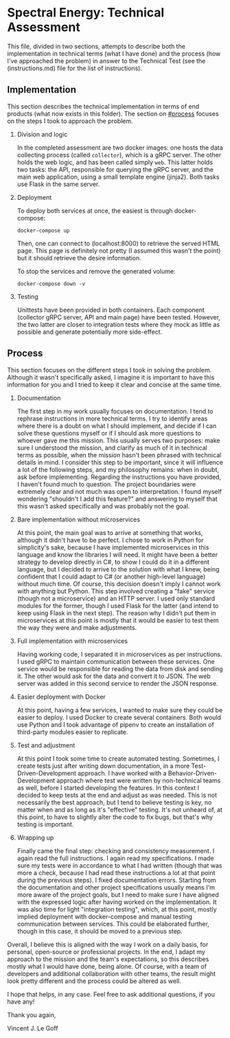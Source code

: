 # Spectral Energy: Technical Assessment

This file, divided in two sections, attempts to describe both the implementation in technical
terms (what I have done) and the process (how I've approached the problem)
in answer to the Technical Test (see the (instructions.md) file for
the list of instructions).

## Implementation

This section describes the technical implementation in terms of end products
(what now exists in this folder).  The section on [#process](Process)
focuses on the steps I took to approach the problem.

1.  Division and logic

    In the completed assessment are two docker images: one hosts the
    data collecting process (called `collector`), which is a gRPC server.
    The other holds the web logic, and has been called simply `web`.
    This latter holds two tasks: the API, responsible for querying
    the gRPC server, and the main web application, using a small template engine
    (jinja2).  Both tasks use Flask in the same server.

2.  Deployment

    To deploy both services at once, the easiest is through docker-compose:

        docker-compose up

    Then, one can connect to (localhost:8000) to retrieve the served
    HTML page.  This page is definitely not pretty (I assumed this
    wasn't the point) but it should retrieve the desire information.

    To stop the services and remove the generated volume:

        docker-compose down -v

3.  Testing

    Unittests have been provided in both containers.  Each component
    (collector gRPC server, API and main page) have been tested.
    However, the two latter are closer to integration tests where they
    mock as little as possible and generate potentially more side-effect.

## Process

This section focuses on the different steps I took in solving the problem.
Although it wasn't specifically asked, I imagine it is important to have
this information for you and I tried to keep it clear and concise at the same time.

1.  Documentation

    The first step in my work usually focuses on documentation.  I tend to
    rephrase instructions in more technical terms.  I try to identify
    areas where there is a doubt on what I should implement, and decide
    if I can solve these questions myself or if I should ask more
    questions to whoever gave me this mission.  This usually serves
    two purposes: make sure I understood the mission, and clarify as much
    of it in technical terms as possible, when the mission hasn't been
    phrased with technical details in mind.  I consider this step to be
    important, since it will influence a lot of the following steps,
    and my philosophy remains: when in doubt, ask before implementing.
    Regarding the instructions you have provided, I haven't found much
    to question.  The project boundaries were extremely clear and not
    much was open to interpretation.  I found myself wondering
    "shouldn't I add this feature?" and answering to myself that this
    wasn't asked specifically and was probably not the goal.

2.  Bare implementation without microservices

    At this point, the main goal was to arrive at something that works,
    although it didn't have to be perfect.  I chose to work in Python for
    simplicity's sake, because I have implemented microservices in this
    language and know the libraries I will need.  It might have been
    a better strategy to develop directly in C#, to show I could do it in
    a different language, but I decided to arrive to the solution with
    what I knew, being confident that I could adapt to C# (or another
    high-level language) without much time.  Of course, this decision
    doesn't imply I cannot work with anything but Python.
    This step involved creating a "fake" service (though not a microservice)
    and an HTTP server.  I used only standard modules for the former, though I used
    Flask for the latter (and intend to keep using Flask in the next
    step).  The reason why I didn't put them in microservices at this
    point is mostly that it would be easier to test them the way they
    were and make adjustments.

3.  Full implementation with microservices

    Having working code, I separated it in microservices as per instructions.
    I used gRPC to maintain communication between these services.
    One service would be responsible for reading the data from disk and
    sending it.  The other would ask for the data and convert it
    to JSON.  The web server was added in this second service to render
    the JSON response.

4.  Easier deployment with Docker

    At this point, having a few services, I wanted to make sure they could
    be easier to deploy.  I used Docker to create several containers.
    Both would use Python and I took advantage of pipenv to create an
    installation of third-party modules easier to replicate.

4.  Test and adjustment

    At this point I took some time to create automated testing.
    Sometimes, I create tests just after writing down documentation,
    in a more Test-Driven-Development approach.  I have worked with a
    Behavior-Driven-Development approach where test were written by
    non-technical teams as well, before I started developing the features.
    In this context I decided to keep tests at the end and adjust as
    was needed.  This is not necessarily the best approach, but I tend
    to believe testing is key, no matter when and as long as it's
    "effective" testing.  It's not unheard of, at this point, to have
    to slightly alter the code to fix bugs, but that's why testing is important.

5.  Wrapping up

    Finally came the final step: checking and consistency measurement.
    I again read the full instructions.  I again read my specifications.
    I made sure my tests were in accordance to what I had written (though
    that was more a check, because I had read these instructions a lot
    at that point during the previous steps).  I fixed documentation
    errors.  Starting from the documentation and other project specifications
    usually means I'm more aware of the project goals, but I need to make
    sure I have aligned with the expressed logic after having worked on
    the implementation.  It was also time for light "integration testing",
    which, at this point, mostly implied deployment with docker-compose
    and manual testing communication between services.  This could
    be elaborated further, though in this case, it should be moved
    to a previous step.

Overall, I believe this is aligned with the way I work on a daily basis,
for personal, open-source or professional projects.  In the end, I adapt
my approach to the mission and the team's expectations, so this describes
mostly what I would have done, being alone.  Of course, with a team of
developers and additional collaboration with other teams, the result
might look pretty different and the process could be altered as well.

I hope that helps, in any case.  Feel free to ask additional questions,
if you have any!

Thank you again,

Vincent J. Le Goff
